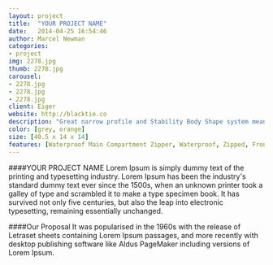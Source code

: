 ```yaml
---
layout: project
title:  "YOUR PROJECT NAME"
date:   2014-04-25 16:54:46
author: Marcel Newman
categories:
- project
img: 2278.jpg
thumb: 2278.jpg
carousel:
- 2278.jpg
- 2278.jpg
- 2278.jpg
client: Eiger
website: http://blacktie.co
description: "Great narrow profile and Stability Body Shape system means the 8.5L will stay with your body no matter what the angle or drop."
color: [grey, orange]
size: [40.5 x 14 x 14]
features: [Waterproof Main Compartment Zipper, Waterproof, Zipped, Front Vertical Pocket, Twin Exterior Water Bottle Pockets, Compression Straps, Adjustable Sternum Straps, Super Grip Zipper Pulls, Internal Hydration Clips & Bladder Pocket, Stability Back System St, Fully Bound Interior Seams]
---
```

####YOUR PROJECT NAME
Lorem Ipsum is simply dummy text of the printing and typesetting industry. Lorem Ipsum has been the industry's standard dummy text ever since the 1500s, when an unknown printer took a galley of type and scrambled it to make a type specimen book. It has survived not only five centuries, but also the leap into electronic typesetting, remaining essentially unchanged.

####Our Proposal
It was popularised in the 1960s with the release of Letraset sheets containing Lorem Ipsum passages, and more recently with desktop publishing software like Aldus PageMaker including versions of Lorem Ipsum.
